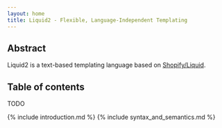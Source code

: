 ```yaml
---
layout: home
title: Liquid2 - Flexible, Language-Independent Templating
---
```


## Abstract

Liquid2 is a text-based templating language based on [Shopify/Liquid].

## Table of contents

TODO

{% include introduction.md %}
{% include syntax_and_semantics.md %}

[Shopify/Liquid]: https://github.com/Shopify/liquid
